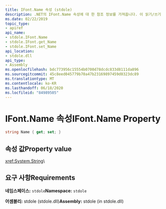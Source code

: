 ```yaml
---
title: IFont.Name 속성 (stdole)
description: .NET의 IFont.Name 속성에 대 한 참조 정보를 가져옵니다. 이 읽기/쓰기 속성은 stdole 네임 스페이스 및 stdole 어셈블리에 있습니다.
ms.date: 02/22/2019
topic_type:
- apiref
api_name:
- stdole.IFont.Name
- stdole.IFont.get_Name
- stdole.IFont.set_Name
api_location:
- stdole.dll
api_type:
- Assembly
ms.openlocfilehash: bdc773956c15554b0700d78dcdc833d8111da896
ms.sourcegitcommit: 45c8eed045779b70a47b23169897459d0323dc89
ms.translationtype: MT
ms.contentlocale: ko-KR
ms.lasthandoff: 06/18/2020
ms.locfileid: "84989505"
---
```

# <a name="ifontname-property"></a><span data-ttu-id="4e2e2-104">IFont.Name 속성</span><span class="sxs-lookup"><span data-stu-id="4e2e2-104">IFont.Name Property</span></span>

```csharp
string Name { get; set; }
```

## <a name="property-value"></a><span data-ttu-id="4e2e2-105">속성 값</span><span class="sxs-lookup"><span data-stu-id="4e2e2-105">Property value</span></span>

<xref:System.String>\

## <a name="requirements"></a><span data-ttu-id="4e2e2-106">요구 사항</span><span class="sxs-lookup"><span data-stu-id="4e2e2-106">Requirements</span></span>

<span data-ttu-id="4e2e2-107">**네임스페이스:** `stdole`</span><span class="sxs-lookup"><span data-stu-id="4e2e2-107">**Namespace:** `stdole`</span></span>

<span data-ttu-id="4e2e2-108">**어셈블리:** stdole (stdole.dll)</span><span class="sxs-lookup"><span data-stu-id="4e2e2-108">**Assembly:** stdole (in stdole.dll)</span></span>
